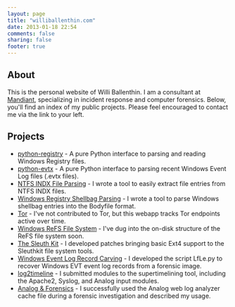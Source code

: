 ```yaml
---
layout: page
title: "williballenthin.com"
date: 2013-01-18 22:54
comments: false
sharing: false
footer: true
---
```



About
-----
This is the personal website of Willi Ballenthin.  I am a consultant at
[Mandiant](http://www.mandiant.com/), specializing in incident response and computer forensics.  Below, you'll find an index of my public projects.  Please feel encouraged to contact me via the link to your left.

Projects
--------

-   [python-registry](/registry/index.html) - A pure Python interface to parsing
    and reading Windows Registry files.
-   [python-evtx](/evtx/index.html) - A pure Python interface to parsing recent
    Windows Event Log files (.evtx files).
-   [NTFS INDX File Parsing](/forensics/indx/index.html) - I wrote a
    tool to easily extract file entries from NTFS INDX files.
-   [Windows Registry Shellbag Parsing](/forensics/shellbags/index.html) - 
    I wrote a tool to parse Windows shellbag entries into the Bodyfile format.
-   [Tor](/tor/status/get) - I've not contributed to Tor, but this
    webapp tracks Tor endpoints active over time.
-   [Windows ReFS File System](/forensics/refs/index.html) - I've dug
    into the on-disk structure of the ReFS file system soon.
-   [The Sleuth Kit](/ext4/index.html) - I developed patches bringing
    basic Ext4 support to the Sleuthkit file system tools.
-   [Windows Event Log Record Carving](https://github.com/williballenthin/LfLe) -
    I developed the script LfLe.py to recover Windows EVT event log
    records from a forensic image.
-   [log2timeline](http://log2timeline.net/) - I submitted modules to
    the supertimelining tool, including the Apache2, Syslog, and Analog
    input modules.
-   [Analog & Forensics](/forensics/analog/index.html) - I successfully
    used the Analog web log analyzer cache file during a forensic
    investigation and described my usage.

